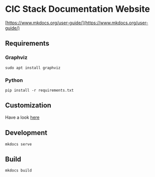 # CIC Stack Documentation Website 

[https://www.mkdocs.org/user-guide/](https://www.mkdocs.org/user-guide/)
## Requirements
### Graphviz

```
sudo apt install graphviz
```
### Python
```
pip install -r requirements.txt
```

## Customization
Have a look [here](https://squidfunk.github.io/mkdocs-material/)

## Development
```
mkdocs serve
```

## Build
```
mkdocs build
```
